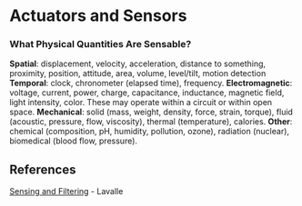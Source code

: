 # Actuators and Sensors

### What Physical Quantities Are Sensable?

**Spatial**: displacement, velocity, acceleration, distance to something, proximity, position, attitude, area, volume, level/tilt, motion detection
**Temporal**: clock, chronometer (elapsed time), frequency.
**Electromagnetic**: voltage, current, power, charge, capacitance, inductance, magnetic
field, light intensity, color. These may operate within a circuit or within open space.
**Mechanical**: solid (mass, weight, density, force, strain, torque), fluid (acoustic, pressure, flow, viscosity), thermal (temperature), calories.
**Other**: chemical (composition, pH, humidity, pollution, ozone), radiation (nuclear),
biomedical (blood flow, pressure).

## References

[Sensing and Filtering](http://lavalle.pl/papers/Lav11.pdf) - Lavalle

